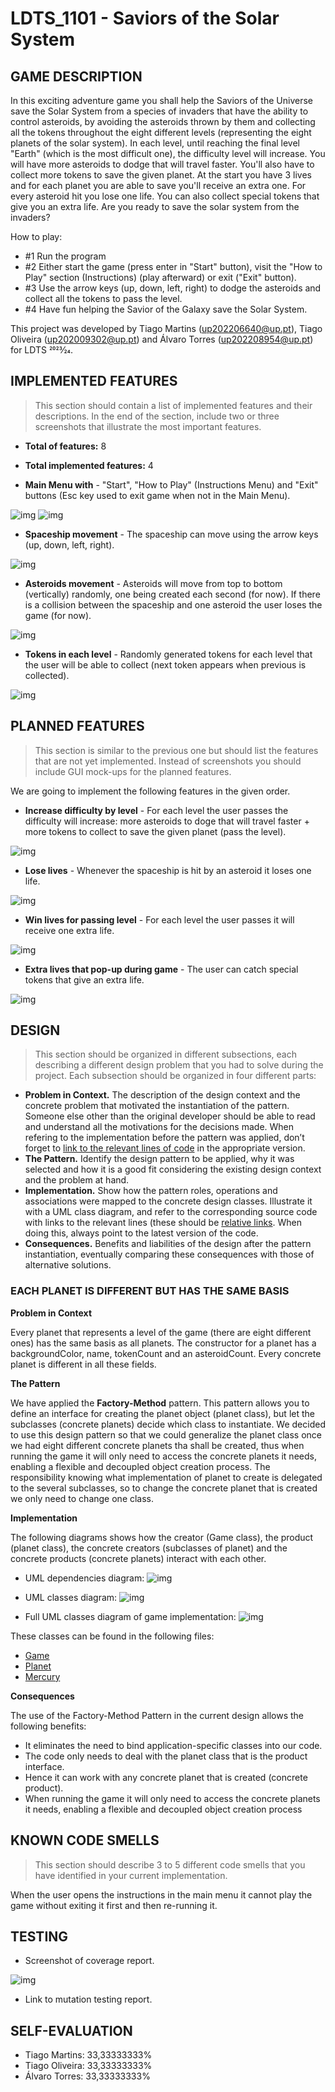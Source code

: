 # LDTS_1101 - Saviors of the Solar System

## GAME DESCRIPTION

In this exciting adventure game you shall help the Saviors of the Universe save the Solar System from a species of invaders that have the ability to control asteroids, by avoiding the asteroids thrown by them and collecting all the tokens throughout the eight different levels (representing the eight planets of the solar system).
In each level, until reaching the final level "Earth" (which is the most difficult one), the difficulty level will increase. You will have more asteroids to dodge that will travel faster. You'll also have to collect more tokens to save the given planet. At the start you have 3 lives and for each planet you are able to save you'll receive an extra one. 
For every asteroid hit you lose one life.
You can also collect special tokens that give you an extra life.
Are you ready to save the solar system from the invaders?

How to play:
- #1 Run the program
- #2 Either start the game (press enter in "Start" button), visit the "How to Play" section (Instructions) (play afterward) or exit ("Exit" button).
- #3 Use the arrow keys (up, down, left, right) to dodge the asteroids and collect all the tokens to pass the level.
- #4 Have fun helping the Savior of the Galaxy save the Solar System.

This project was developed by Tiago Martins (up202206640@up.pt), Tiago Oliveira (up202009302@up.pt) and Álvaro Torres (up202208954@up.pt) for LDTS 2023⁄24.

## IMPLEMENTED FEATURES

> This section should contain a list of implemented features and their descriptions. In the end of the section, include two or three screenshots that illustrate the most important features.
- **Total of features:** 8
- **Total implemented features:** 4


- **Main Menu with** - "Start", "How to Play" (Instructions Menu) and "Exit" buttons (Esc key used to exit game when not in the Main Menu).

![img](images/MainMenu.png)
![img](images/InstructionsMenu.png)

- **Spaceship movement** - The spaceship can move using the arrow keys (up, down, left, right).

![img](images/spaceshipmovement.png)

- **Asteroids movement** - Asteroids will move from top to bottom (vertically) randomly, one being created each second (for now). If there is a collision between the spaceship and one asteroid the user loses the game (for now).

![img](images/asteroidsmovement.png)

- **Tokens in each level** - Randomly generated tokens for each level that the user will be able to collect (next token appears when previous is collected).

![img](images/tokenscollection.png)

## PLANNED FEATURES

> This section is similar to the previous one but should list the features that are not yet implemented. Instead of screenshots you should include GUI mock-ups for the planned features.

We are going to implement the following features in the given order.

- **Increase difficulty by level** - For each level the user passes the difficulty will increase: more asteroids to doge that will travel faster + more tokens to collect to save the given planet (pass the level).

![img](images/increasedifficulty.png)

- **Lose lives** - Whenever the spaceship is hit by an asteroid it loses one life.

![img](images/loselife.png)

- **Win lives for passing level** - For each level the user passes it will receive one extra life.

![img](images/levellives.png)

- **Extra lives that pop-up during game** - The user can catch special tokens that give an extra life.

![img](images/extralives.png)

## DESIGN

> This section should be organized in different subsections, each describing a different design problem that you had to solve during the project. Each subsection should be organized in four different parts:

- **Problem in Context.** The description of the design context and the concrete problem that motivated the instantiation of the pattern. Someone else other than the original developer should be able to read and understand all the motivations for the decisions made. When refering to the implementation before the pattern was applied, don’t forget to [link to the relevant lines of code](https://help.github.com/en/articles/creating-a-permanent-link-to-a-code-snippet) in the appropriate version.
- **The Pattern.** Identify the design pattern to be applied, why it was selected and how it is a good fit considering the existing design context and the problem at hand.
- **Implementation.** Show how the pattern roles, operations and associations were mapped to the concrete design classes. Illustrate it with a UML class diagram, and refer to the corresponding source code with links to the relevant lines (these should be [relative links](https://help.github.com/en/articles/about-readmes#relative-links-and-image-paths-in-readme-files). When doing this, always point to the latest version of the code.
- **Consequences.** Benefits and liabilities of the design after the pattern instantiation, eventually comparing these consequences with those of alternative solutions.


### EACH PLANET IS DIFFERENT BUT HAS THE SAME BASIS

**Problem in Context**

Every planet that represents a level of the game (there are eight different ones) has the same basis as all planets. The constructor for a planet has a backgroundColor, name, tokenCount and an asteroidCount. Every concrete planet is different in all these fields.

**The Pattern**

We have applied the **Factory-Method** pattern. This pattern allows you to define an interface for creating the planet object (planet class), but let the subclasses (concrete planets) decide which class to instantiate. We decided to use this design pattern so that we could generalize the planet class once we had eight different concrete planets tha shall be created, thus when running the game it will only need to access the concrete planets it needs, enabling a flexible and decoupled object creation process. The responsibility knowing what implementation of planet to create is delegated to the several subclasses, so to change the concrete planet that is created we only need to change one class.

**Implementation**

The following diagrams shows how the creator (Game class), the product (planet class), the concrete creators (subclasses of planet) and the concrete products (concrete planets) interact with each other. 

- UML dependencies diagram:
![img](Diagrams/UMLdependencies.png)

- UML classes diagram:
![img](Diagrams/UMLclasses.png)

- Full UML classes diagram of game implementation:
![img](Diagrams/UMLclassesfull.png)

These classes can be found in the following files:

- [Game](Files/Game.java)
- [Planet](Files/Planet.java)
- [Mercury](Files/Mercury.java)

**Consequences**

The use of the Factory-Method Pattern in the current design allows the following benefits:

- It eliminates the need to bind application-specific classes into our code.
- The code only needs to deal with the planet class that is the product interface.
- Hence it can work with any concrete planet that is created (concrete product).
- When running the game it will only need to access the concrete planets it needs, enabling a flexible and decoupled object creation process

## KNOWN CODE SMELLS

> This section should describe 3 to 5 different code smells that you have identified in your current implementation.

When the user opens the instructions in the main menu it cannot play the game without exiting it first and then re-running it.

## TESTING

- Screenshot of coverage report.

![img](images/coveragereport.png)

- Link to mutation testing report.

## SELF-EVALUATION

- Tiago Martins: 33,33333333%
- Tiago Oliveira: 33,33333333%
- Álvaro Torres: 33,33333333%